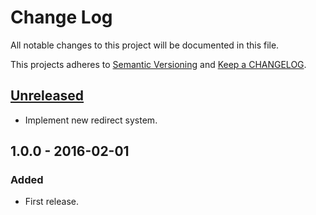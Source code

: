 # Change Log

All notable changes to this project will be documented in this file.

This projects adheres to [Semantic Versioning](http://semver.org/) and [Keep a CHANGELOG](http://keepachangelog.com/).

## [Unreleased][unreleased]
- Implement new redirect system.

## 1.0.0 - 2016-02-01

### Added
- First release.

[unreleased]: https://github.com/wp-pay-extensions/memberpress/compare/1.0.0...HEAD
